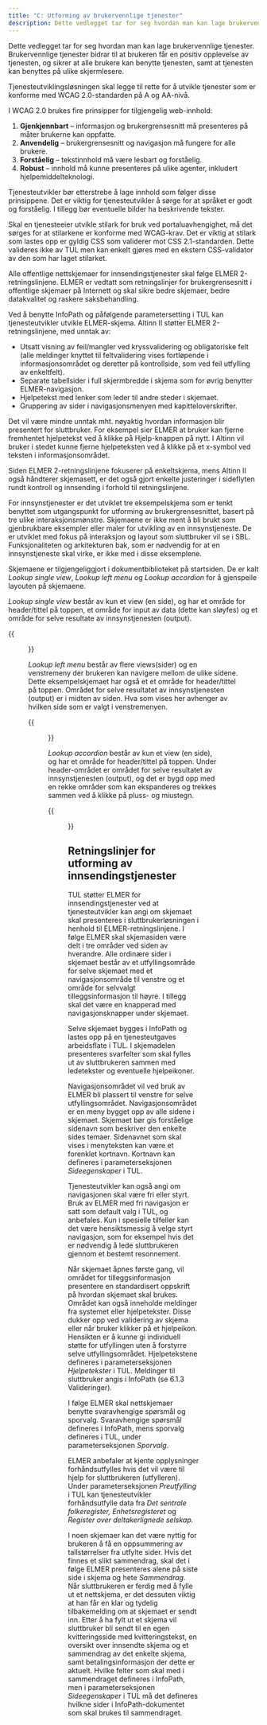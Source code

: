 ```yaml
---
title: "C: Utforming av brukervennlige tjenester"
description: Dette vedlegget tar for seg hvordan man kan lage brukervennlige tjenester. 
---
```



Dette vedlegget tar for seg hvordan man kan lage brukervennlige tjenester. Brukervennlige tjenester bidrar til at brukeren får en positiv
opplevelse av tjenesten, og sikrer at alle brukere kan benytte tjenesten, samt at tjenesten kan benyttes på ulike skjermlesere.

Tjenesteutviklingsløsningen skal legge til rette for å utvikle tjenester som er konforme med WCAG 2.0-standarden på A og AA-nivå.

I WCAG 2.0 brukes fire prinsipper for tilgjengelig web-innhold:

 1. **Gjenkjennbart** – informasjon og brukergrensesnitt må presenteres på måter brukerne kan oppfatte.
 2. **Anvendelig** – brukergrensesnitt og navigasjon må fungere for alle brukere.
 3. **Forståelig** – tekstinnhold må være lesbart og forståelig.
 4. **Robust** – innhold må kunne presenteres på ulike agenter, inkludert hjelpemiddelteknologi.

Tjenesteutvikler bør etterstrebe å lage innhold som følger disse prinsippene. Det er viktig for tjenesteutvikler å sørge for at språket er
godt og forståelig. I tillegg bør eventuelle bilder ha beskrivende tekster.

Skal en tjenesteeier utvikle stilark for bruk ved portaluavhengighet, må det sørges for at stilarkene er konforme med WCAG-krav. Det er
viktig at stilark som lastes opp er gyldig CSS som validerer mot CSS 2.1-standarden. Dette valideres ikke av TUL men kan enkelt gjøres med
en ekstern CSS-validator av den som har laget stilarket.

Alle offentlige nettskjemaer for innsendingstjenester skal følge ELMER 2-retningslinjene. ELMER er vedtatt som retningslinjer for
brukergrensesnitt i offentlige skjemaer på Internett og skal sikre bedre skjemaer, bedre datakvalitet og raskere saksbehandling.

Ved å benytte InfoPath og påfølgende parametersetting i TUL kan tjenesteutvikler utvikle ELMER-skjema. Altinn II støtter ELMER
2-retningslinjene, med unntak av:

  - Utsatt visning av feil/mangler ved kryssvalidering og obligatoriske felt (alle meldinger knyttet til feltvalidering vises fortløpende i
    informasjonsområdet og deretter på kontrollside, som ved feil utfylling av enkeltfelt).
  - Separate tabellsider i full skjermbredde i skjema som for øvrig benytter ELMER-navigasjon.
  - Hjelpetekst med lenker som leder til andre steder i skjemaet.
  - Gruppering av sider i navigasjonsmenyen med kapitteloverskrifter.

Det vil være mindre unntak mht. nøyaktig hvordan informasjon blir presentert for sluttbruker. For eksempel sier ELMER at bruker kan fjerne
fremhentet hjelpetekst ved å klikke på Hjelp-knappen på nytt. I Altinn vil bruker i stedet kunne fjerne hjelpeteksten ved å klikke på et
x-symbol ved teksten i informasjonsområdet.

Siden ELMER 2-retningslinjene fokuserer på enkeltskjema, mens Altinn II også håndterer skjemasett, er det også gjort enkelte justeringer i
sideflyten rundt kontroll og innsending i forhold til retningslinjene.

For innsynstjenester er det utviklet tre eksempelskjema som er tenkt benyttet som utgangspunkt for utforming av brukergrensesnitt­et, basert
på tre ulike interaksjonsmønstre. Skjemaene er ikke ment å bli brukt som gjenbrukbare eksempler eller maler for utvikling av en
innsynstjeneste. De er utviklet med fokus på interaksjon og layout som sluttbruker vil se i SBL. Funksjonaliteten og arkitekturen bak, som
er nødvendig for at en innsynstjeneste skal virke, er ikke med i disse eksemplene.

Skjemaene er tilgjengeliggjort i dokumentbiblioteket på startsiden. De er kalt *Lookup single view*, *Lookup left menu* og *Lookup
accordion* for å gjenspeile layouten på skjemaene.

*Lookup single view* består av kun et view (en side), og har et område for header/tittel på toppen, et område for input av data (dette kan
sløyfes) og et område for selve resultate av innsynstjenesten (output).

{{<figure src="/docs/images/guides/tul/lookup-single-view.png" title="Figur 192 – Lookup single view" >}}

*Lookup left menu* består av flere views(sider) og en venstremeny der brukeren kan navigere mellom de ulike sidene. Dette eksempelskjemaet
har også et et område for header/tittel på toppen. Området for selve resultatet av innsynstjenesten (output) er i midten av siden. Hva som
vises her avhenger av hvilken side som er valgt i venstremenyen.

{{<figure src="/docs/images/guides/tul/lookup-left-view.png" title="Figur 193 – Lookup left menu" >}}

*Lookup accordion* består av kun et view (en side), og har et område for header/tittel på toppen. Under header-området er området for selve
resultatet av innsynstjenesten (output), og det er bygd opp med en rekke områder som kan ekspanderes og trekkes sammen ved å klikke på
pluss- og miustegn.

{{<figure src="/docs/images/guides/tul/lookup-accordion.png" title="Figur 194 – Lookup accordion" >}}

## Retningslinjer for utforming av innsendingstjenester

TUL støtter ELMER for innsendingstjenester ved at tjenesteutvikler kan angi om skjemaet skal presenteres i sluttbrukerløsningen i henhold
til ELMER-retningslinjene. I følge ELMER skal skjemasiden være delt i tre områder ved siden av hverandre. Alle ordinære sider i skjemaet
består av et utfyllingsområde for selve skjemaet med et navigasjonsområde til venstre og et område for selvvalgt tilleggsinformasjon til
høyre. I tillegg skal det være en knapperad med navigasjonsknapper under skjemaet.

Selve skjemaet bygges i InfoPath og lastes opp på en tjenesteutgaves arbeidsflate i TUL. I skjemadelen presenteres svarfelter som skal
fylles ut av sluttbrukeren sammen med ledetekster og eventuelle hjelpeikoner.

Navigasjonsområdet vil ved bruk av ELMER bli plassert til venstre for selve utfyllingsområdet. Navigasjonsområdet er en meny bygget opp av
alle sidene i skjemaet. Skjemaet bør gis forståelige sidenavn som beskriver den enkelte sides temaer. Sidenavnet som skal vises i
menyteksten kan være et forenklet kortnavn. Kortnavn kan defineres i parameterseksjonen *Sideegenskaper* i TUL.

Tjenesteutvikler kan også angi om navigasjonen skal være fri eller styrt. Bruk av ELMER med fri navigasjon er satt som default valg i TUL,
og anbefales. Kun i spesielle tilfeller kan det være hensiktsmessig å velge styrt navigasjon, som for eksempel hvis det er nødvendig å lede
sluttbrukeren gjennom et bestemt resonnement.

Når skjemaet åpnes første gang, vil området for tilleggsinformasjon presentere en standardisert oppskrift på hvordan skjemaet skal brukes.
Området kan også inneholde meldinger fra systemet eller hjelpetekster. Disse dukker opp ved validering av skjema eller når bruker klikker på
et hjelpeikon. Hensikten er å kunne gi individuell støtte for utfyllingen uten å forstyrre selve utfyllingsområdet. Hjelpetekstene defineres
i parameterseksjonen *Hjelpetekster* i TUL. Meldinger til sluttbruker angis i InfoPath (se 6.1.3 Valideringer).

I følge ELMER skal nettskjemaer benytte svaravhengige spørsmål og sporvalg. Svaravhengige spørsmål defineres i InfoPath, mens sporvalg
defineres i TUL, under parameterseksjonen *Sporvalg*.

ELMER anbefaler at kjente opplysninger forhåndsutfylles hvis det vil være til hjelp for sluttbrukeren (utfylleren). Under parameterseksjonen
*Preutfylling* i TUL kan tjenesteutvikler forhåndsutfylle data fra *Det sentrale folkeregister, Enhetsregisteret* og *Register over
deltakerlignede selskap.*

I noen skjemaer kan det være nyttig for brukeren å få en oppsummering av tallstørrelser fra utfylte sider. Hvis det finnes et slikt
sammendrag, skal det i følge ELMER presenteres alene på siste side i skjema og hete *Sammendrag*. Når sluttbrukeren er ferdig med å fylle ut
et nettskjema, er det dessuten viktig at han får en klar og tydelig tilbakemelding om at skjemaet er sendt inn. Etter å ha fylt ut et skjema
vil sluttbruker bli sendt til en egen kvitteringsside med kvitteringstekst, en oversikt over innsendte skjema og et sammendrag av det
enkelte skjema, samt betalingsinformasjon der dette er aktuelt. Hvilke felter som skal med i sammendraget defineres i InfoPath, men i
parameterseksjonen *Sideegenskaper* i TUL må det defineres hvilkne sider i InfoPath-dokumentet som skal brukes til sammendraget.
